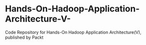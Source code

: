 # Hands-On-Hadoop-Application-Architecture-V-
Code Repository for Hands-On Hadoop Application Architecture(V), published by Packt
